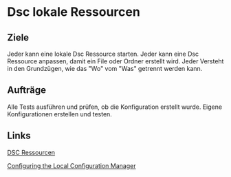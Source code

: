 # Dsc lokale Ressourcen

## Ziele 
Jeder kann eine lokale Dsc Ressource starten.
Jeder kann eine Dsc Ressource anpassen, damit ein File oder Ordner erstellt wird.
Jeder Versteht in den Grundzügen, wie das "Wo" vom "Was" getrennt werden kann.

## Aufträge
Alle Tests ausführen und prüfen, ob die Konfiguration erstellt wurde.
Eigene Konfigurationen erstellen und testen.

## Links
[DSC Ressourcen](https://github.com/PowerShell/DscResources/tree/master/xDscResources)

[Configuring the Local Configuration Manager](https://msdn.microsoft.com/en-us/powershell/dsc/metaconfig)